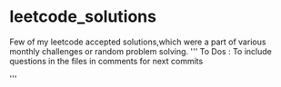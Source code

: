 # leetcode_solutions
Few of my leetcode accepted solutions,which were a part of various monthly challenges or random problem solving.
'''
To Dos :
To include questions in the files in comments for next commits

'''
